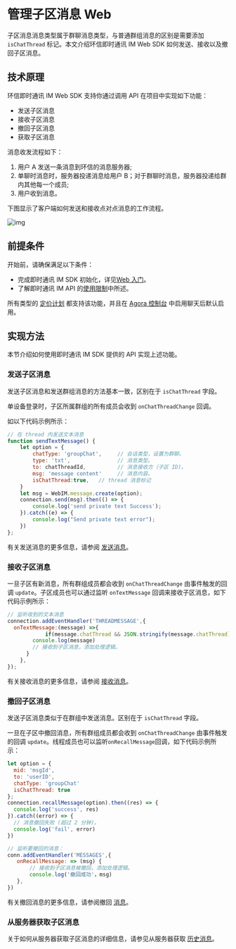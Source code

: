 # 管理子区消息 Web

子区消息消息类型属于群聊消息类型，与普通群组消息的区别是需要添加 `isChatThread` 标记。本文介绍环信即时通讯 IM Web SDK 如何发送、接收以及撤回子区消息。

## 技术原理

环信即时通讯 IM Web SDK 支持你通过调用 API 在项目中实现如下功能：

- 发送子区消息
- 接收子区消息
- 撤回子区消息
- 获取子区消息

消息收发流程如下：

1. 用户 A 发送一条消息到环信的消息服务器;
2. 单聊时消息时，服务器投递消息给用户 B；对于群聊时消息，服务器投递给群内其他每一个成员;
3. 用户收到消息。

下图显示了客户端如何发送和接收点对点消息的工作流程。

![img](https://web-cdn.agora.io/docs-files/1636443945728)

## 前提条件

开始前，请确保满足以下条件：

- 完成即时通讯 IM SDK 初始化，详见[Web 入门](https://docs.agora.io/en/agora-chat/agora_chat_get_started_web?platform=Web)。
- 了解即时通讯 IM API 的[使用限制](https://docs.agora.io/en/agora-chat/agora_chat_limitation?platform=Web)中所述。

所有类型的 [定价计划](https://docs.agora.io/en/agora-chat/agora_chat_plan) 都支持该功能，并且在 [Agora 控制台](https://console.agora.io/) 中启用聊天后默认启用。

## 实现方法

本节介绍如何使用即时通讯 IM SDK 提供的 API 实现上述功能。

### 发送子区消息

发送子区消息和发送群组消息的方法基本一致，区别在于 `isChatThread` 字段。

单设备登录时，子区所属群组的所有成员会收到 `onChatThreadChange` 回调。

如以下代码示例所示：

```javascript
// 在 thread 内发送文本消息
function sendTextMessage() {
    let option = {
        chatType: 'groupChat',     // 会话类型，设置为群聊。
        type: 'txt',               // 消息类型。
        to: chatThreadId,          // 消息接收方（子区 ID)。
        msg: 'message content'     // 消息内容。
        isChatThread:true,   // thread 消息标记
    }
    let msg = WebIM.message.create(option);
    connection.send(msg).then(() => {
        console.log('send private text Success');
    }).catch((e) => {
        console.log("Send private text error");
    })
};
```

有关发送消息的更多信息，请参阅 [发送消息](https://docs.agora.io/en/agora-chat/agora_chat_send_receive_message_web?platform=Web#send-a-text-message)。

### 接收子区消息

一旦子区有新消息，所有群组成员都会收到 `onChatThreadChange` 由事件触发的回调 `update`。子区成员也可以通过监听 `onTextMessage` 回调来接收子区消息，如下代码示例所示：

```javascript
// 监听收到的文本消息
connection.addEventHandler('THREADMESSAGE',{
  onTextMessage:(message) =>{
            if(message.chatThread && JSON.stringify(message.chatThread)!=='{}'){
        console.log(message)
        // 接收到子区消息，添加处理逻辑。
      }
    },
});
```

有关接收消息的更多信息，请参阅 [接收消息](https://docs.agora.io/en/agora-chat/agora_chat_send_receive_message_web?platform=Web#receive-a-message)。

### 撤回子区消息

发送子区消息类似于在群组中发送消息。区别在于 `isChatThread` 字段。

一旦在子区中撤回消息，所有群组成员都会收到 `onChatThreadChange` 由事件触发的回调 `update`。线程成员也可以监听`onRecallMessage`回调，如下代码示例所示：

```javascript
let option = {
  mid: 'msgId',
  to: 'userID',
  chatType: 'groupChat'
  isChatThread: true
};
connection.recallMessage(option).then((res) => {
  console.log('success', res)
}).catch((error) => {
  // 消息撤回失败 (超过 2 分钟)。
  console.log('fail', error)
})

// 监听要撤回的消息：
conn.addEventHandler('MESSAGES',{
   onRecallMessage: => (msg) {
       // 接收到子区消息被撤回，添加处理逻辑。
       console.log('撤回成功'，msg)
   },
})
```

有关撤回消息的更多信息，请参阅撤回 [消息](https://docs.agora.io/en/agora-chat/agora_chat_send_receive_message_web?platform=Web#recall-a-message)。

### 从服务器获取子区消息

关于如何从服务器获取子区消息的详细信息，请参见从服务器获取 [历史消息](https://docs.agora.io/en/agora-chat/agora_chat_retrieve_message_web?platform=Web#retrieve-historical-messages-of-the-specified-conversation)。